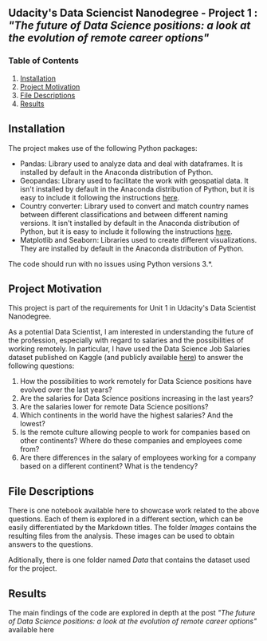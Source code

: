 ## Udacity's Data Sciencist Nanodegree - Project 1 : *"The future of Data Science positions: a look at the evolution of remote career options"*

### Table of Contents

1. [Installation](#installation)
2. [Project Motivation](#motivation)
3. [File Descriptions](#files)
4. [Results](#results)

## Installation <a name="installation"></a>

The project makes use of the following Python packages: 

- Pandas: Library used to analyze data and deal with dataframes. It is installed by default in the Anaconda distribution of Python. 
- Geopandas: Library used to facilitate the work with geospatial data. It isn't installed by default in the Anaconda distribution of Python, but it is easy to include it following the instructions [here](https://anaconda.org/conda-forge/geopandas). 
- Country converter: Library used to convert and match country names between different classifications and between different naming versions. It isn't installed by default in the Anaconda distribution of Python, but it is easy to include it following the instructions [here](https://anaconda.org/conda-forge/country_converter). 
- Matplotlib and Seaborn: Libraries used to create different visualizations. They are installed by default in the Anaconda distribution of Python. 

The code should run with no issues using Python versions 3.*.

## Project Motivation<a name="motivation"></a>

This project is part of the requirements for Unit 1 in Udacity's Data Scientist Nanodegree. 

As a potential Data Scientist, I am interested in understanding the future of the profession, especially with regard to salaries and the possibilities of working remotely. In particular, I have used the Data Science Job Salaries dataset published on Kaggle (and publicly available [here](https://www.kaggle.com/datasets/ruchi798/data-science-job-salaries?datasetId=2268489&sortBy=voteCount)) to answer the following questions: 

1. How the possibilities to work remotely for Data Science positions have evolved over the last years? 
2. Are the salaries for Data Science positions increasing in the last years?
3. Are the salaries lower for remote Data Science positions? 
4. Which continents in the world have the highest salaries? And the lowest? 
5. Is the remote culture allowing people to work for companies based on other continents? Where do these companies and employees come from? 
6. Are there differences in the salary of employees working for a company based on a different continent? What is the tendency? 

## File Descriptions <a name="files"></a>

There is one notebook available here to showcase work related to the above questions.  Each of them is explored in a different section, which can be easily differentiated by the Markdown titles. The folder *Images* contains the resulting files from the analysis. These images can be used to obtain answers to the questions. 

Aditionally, there is one folder named *Data* that contains the dataset used for the project.  


## Results<a name="results"></a>

The main findings of the code are explored in depth at the post *"The future of Data Science positions: a look at the evolution of remote career options"* available here 
